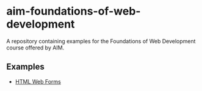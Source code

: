 # aim-foundations-of-web-development
A repository containing examples for the Foundations of Web Development course offered by AIM.

## Examples

- [HTML Web Forms]('/html-forms')
